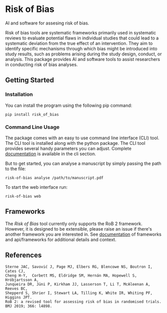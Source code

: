# Risk of Bias

AI and software for assesing risk of bias.

Risk of bias tools are systematic frameworks primarily used in systematic reviews to evaluate potential flaws in individual studies that could lead to a systematic deviation from the true effect of an intervention. 
They aim to identify specific mechanisms through which bias might be introduced into study results, such as problems arising during the study design, conduct, or analysis.
This package provides AI and software tools to assist researchers in conducting risk of bias analyses.


## Getting Started

### Installation

You can install the program using the following pip command:

```console
pip install risk_of_bias
```

### Command Line Usage

The package comes with an easy to use command line interface (CLI) tool.
The CLI tool is installed along with the python package.
The CLI tool provides several handy parameters you can adjust.
Complete [documentation](https://rob-luke.github.io/risk-of-bias/) is available in the cli section.

But to get started, you can analyse a manuscript by simply passing the path to the file:

```console
risk-of-bias analyse /path/to/manuscript.pdf
```

To start the web interface run:

```console
risk-of-bias web
```


## Frameworks

The _Risk of Bias_ tool currently only supports the RoB 2 framework.
However, it is designed to be extensible, please raise an issue if there's another framework you are interested in. 
See [documentation](https://rob-luke.github.io/risk-of-bias/) of frameworks and api/frameworks for additional details and context.


## References


```
Sterne JAC, Savović J, Page MJ, Elbers RG, Blencowe NS, Boutron I, Cates CJ,
Cheng H-Y,  Corbett MS, Eldridge SM, Hernán MA, Hopewell S, Hróbjartsson A,
Junqueira DR, Jüni P, Kirkham JJ, Lasserson T, Li T, McAleenan A, Reeves BC,
Shepperd S, Shrier I, Stewart LA, Tilling K, White IR, Whiting PF, Higgins JPT.
RoB 2: a revised tool for assessing risk of bias in randomised trials. 
BMJ 2019; 366: l4898.
```